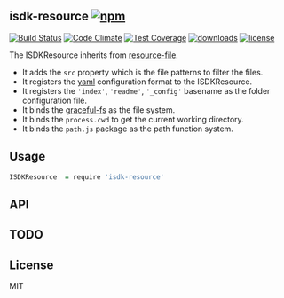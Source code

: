 ## isdk-resource [![npm](https://img.shields.io/npm/v/isdk-resource.svg)](https://npmjs.org/package/isdk-resource)

[![Build Status](https://img.shields.io/travis/snowyu/isdk-resource.js/master.svg)](http://travis-ci.org/snowyu/isdk-resource.js)
[![Code Climate](https://codeclimate.com/github/snowyu/isdk-resource.js/badges/gpa.svg)](https://codeclimate.com/github/snowyu/isdk-resource.js)
[![Test Coverage](https://codeclimate.com/github/snowyu/isdk-resource.js/badges/coverage.svg)](https://codeclimate.com/github/snowyu/isdk-resource.js/coverage)
[![downloads](https://img.shields.io/npm/dm/isdk-resource.svg)](https://npmjs.org/package/isdk-resource)
[![license](https://img.shields.io/npm/l/isdk-resource.svg)](https://npmjs.org/package/isdk-resource)


The ISDKResource inherits from [resource-file][resource-file].

* It adds the `src` property which is the file patterns to filter the files.
* It registers the [yaml][yaml] configuration format to the ISDKResource.
* It registers the `'index'`, `'readme'`, `'_config'` basename as the folder configuration file.
* It binds the [graceful-fs][graceful-fs] as the file system.
* It binds the `process.cwd` to get the current working directory.
* It binds the `path.js` package as the path function system.

## Usage

```coffee
ISDKResource  = require 'isdk-resource'

```

## API


## TODO


## License

MIT

[resource-file]: https://github.com/snowyu/resource-file.js
[yaml]: http://yaml.org/
[graceful-fs]: https://github.com/isaacs/node-graceful-fs
